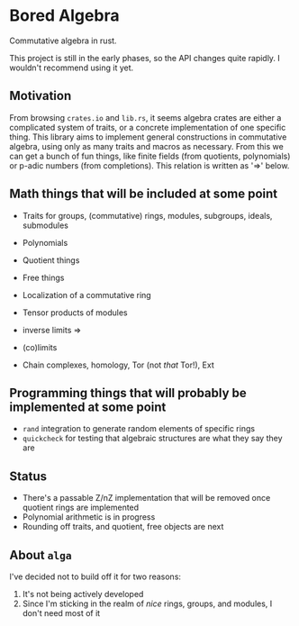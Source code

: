 # Bored Algebra

Commutative algebra in rust.

This project is still in the early phases, so the API changes quite rapidly. 
I wouldn't recommend using it yet.

## Motivation

From browsing `crates.io` and `lib.rs`, it seems algebra crates are either 
a complicated system of traits, or a concrete implementation of one specific thing. 
This library aims to implement general constructions in commutative algebra, using only as
many traits and macros as necessary. From this we can get a bunch of fun things, like
finite fields (from quotients, polynomials) or p-adic numbers (from completions). This 
relation is written as '=>' below.

## Math things that will be included at some point

* Traits for groups, (commutative) rings, modules, subgroups, ideals, submodules
* Polynomials
* Quotient things
* Free things
* Localization of a commutative ring
* Tensor products of modules
* inverse limits => 

* (co)limits
* Chain complexes, homology, Tor (not *that* Tor!), Ext

## Programming things that will probably be implemented at some point

* `rand` integration to generate random elements of specific rings
* `quickcheck` for testing that algebraic structures are what they say they are

## Status

* There's a passable Z/nZ implementation that will be removed once quotient rings are implemented
* Polynomial arithmetic is in progress
* Rounding off traits, and quotient, free objects are next

## About `alga`

I've decided not to build off it for two reasons:
1. It's not being actively developed
2. Since I'm sticking in the realm of *nice* rings, groups, and modules, I don't need most of it